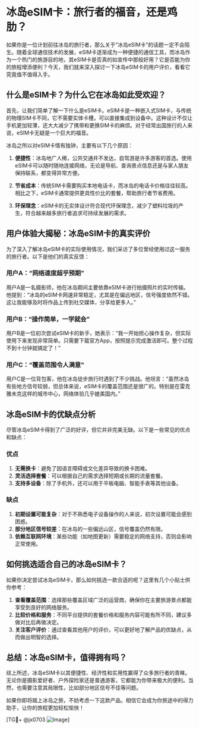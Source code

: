 # 冰岛eSIM卡：旅行者的福音，还是鸡肋？

如果你是一位计划前往冰岛的旅行者，那么关于“冰岛eSIM卡”的话题一定不会陌生。随着全球通信技术的发展，eSIM卡逐渐成为一种便捷的通信工具，而冰岛作为一个热门的旅游目的地，其eSIM卡是否真的如宣传中那般好用？它是否能为你的旅程增添便利？今天，我们就来深入探讨一下冰岛eSIM卡的用户评价，看看它究竟值不值得入手。

## 什么是eSIM卡？为什么它在冰岛如此受欢迎？

首先，让我们简单了解一下什么是eSIM卡。eSIM卡是一种嵌入式SIM卡，与传统的物理SIM卡不同，它不需要实体卡槽，可以直接集成到设备中。这种设计不仅让手机更加轻薄，还大大减少了携带和更换SIM卡的麻烦。对于经常出国旅行的人来说，eSIM卡无疑是一个巨大的福音。

冰岛之所以对eSIM卡情有独钟，主要有以下几个原因：

1. **便捷性**：冰岛地广人稀，公共交通并不发达，自驾游是许多游客的首选。使用eSIM卡可以随时随地连接网络，无论是导航、查询景点信息还是与家人朋友保持联系，都变得异常方便。

2. **节省成本**：传统SIM卡需要购买本地电话卡，而冰岛的电话卡价格往往较高。相比之下，eSIM卡通常提供更具性价比的套餐，帮助旅行者节省费用。

3. **环保理念**：eSIM卡的无实体设计符合现代环保理念，减少了塑料垃圾的产生，符合越来越多旅行者追求可持续发展的需求。

## 用户体验大揭秘：冰岛eSIM卡的真实评价

为了深入了解冰岛eSIM卡的实际使用情况，我们采访了多位曾经使用过这一服务的旅行者。以下是他们的真实反馈：

### 用户A：“网络速度超乎预期”

用户A是一名摄影师，他在冰岛期间主要依靠eSIM卡进行拍摄照片的实时传输。他提到：“冰岛的eSIM卡网速非常稳定，尤其是在偏远地区，信号强度依然不错。这让我能够及时将作品上传到社交媒体，分享给更多人。”

### 用户B：“操作简单，一学就会”

用户B是一位初次尝试eSIM卡的新手，她表示：“我一开始担心操作复杂，但实际使用下来发现非常简单。只需要下载官方App，按照提示完成激活即可。整个过程不到十分钟就搞定了！”

### 用户C：“覆盖范围令人满意”

用户C是一位背包客，他在冰岛徒步旅行时遇到了不少挑战。他坦言：“虽然冰岛有些地方信号较弱，但总体来说，eSIM卡的覆盖范围还是很广的。特别是在雷克雅未克这样的城市中心，网络体验几乎媲美国内。”

## 冰岛eSIM卡的优缺点分析

尽管冰岛eSIM卡得到了广泛的好评，但它并非完美无缺。以下是一些常见的优点和缺点：

### 优点

1. **无需换卡**：避免了因语言障碍或文化差异导致的换卡困难。
2. **灵活选择套餐**：可以根据自己的需求选择短期或长期的流量套餐。
3. **支持多设备**：除了手机外，还可以用于平板电脑、智能手表等其他设备。

### 缺点

1. **初期设置可能复杂**：对于不熟悉电子设备操作的人来说，初次设置可能会感到困惑。
2. **部分地区信号较差**：在冰岛的一些偏远山区，信号覆盖仍然有限。
3. **依赖互联网环境**：某些功能（如地图更新）需要稳定的网络支持，否则会影响正常使用。

## 如何挑选适合自己的冰岛eSIM卡？

如果你决定尝试冰岛eSIM卡，那么如何挑选一款合适的呢？这里有几个小贴士供你参考：

1. **查看覆盖范围**：选择那些覆盖区域广泛的运营商，确保你在主要旅游景点都能享受到良好的网络服务。
2. **比较价格和服务**：不同平台提供的套餐价格和服务内容可能有所不同，建议多做对比后再做决定。
3. **关注客户评价**：通过查看其他用户的评价，可以更好地了解产品的优缺点，从而做出明智的选择。

## 总结：冰岛eSIM卡，值得拥有吗？

综上所述，冰岛eSIM卡以其便捷性、经济性和实用性赢得了众多旅行者的青睐。无论你是摄影爱好者、户外探险家还是普通游客，它都能为你带来极大的便利。当然，也需要注意其局限性，比如部分地区信号不佳等问题。

如果你即将踏上冰岛之旅，不妨考虑一下这款产品。相信它会成为你旅途中的得力助手，让你的旅程更加轻松愉快！

[TG💪+ @jx0703 ![Image](https://github.com/user-attachments/assets/dbca1d08-cadb-493c-b0ec-ad6f7a83f270)]